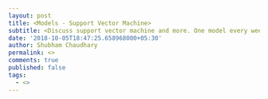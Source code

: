 ```yaml
---
layout: post
title: <Models - Support Vector Machine>
subtitle: <Discuss support vector machine and more. One model every week.>
date: '2018-10-05T18:47:25.658968000+05:30'
author: Shubham Chaudhary
permalink: <>
comments: true
published: false
tags:
  - <>
---
```




<!-- curl --proxy socks5://localhost:8180 http://foobar.internal -v -->
